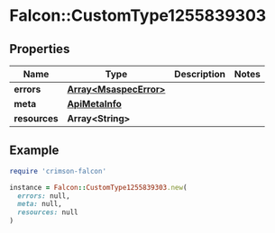 # Falcon::CustomType1255839303

## Properties

| Name | Type | Description | Notes |
| ---- | ---- | ----------- | ----- |
| **errors** | [**Array&lt;MsaspecError&gt;**](MsaspecError.md) |  |  |
| **meta** | [**ApiMetaInfo**](ApiMetaInfo.md) |  |  |
| **resources** | **Array&lt;String&gt;** |  |  |

## Example

```ruby
require 'crimson-falcon'

instance = Falcon::CustomType1255839303.new(
  errors: null,
  meta: null,
  resources: null
)
```

